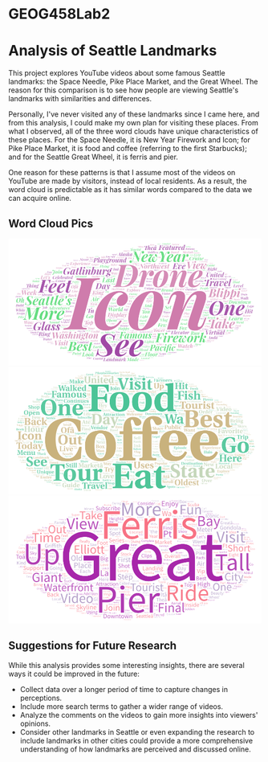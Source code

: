 # GEOG458Lab2
# Analysis of Seattle Landmarks

This project explores YouTube videos about some famous Seattle landmarks: the Space Needle, Pike Place Market, and the Great Wheel. The reason for this comparison is to see how people are viewing Seattle's landmarks with similarities and differences. 

Personally, I've never visited any of these landmarks since I came here, and from this analysis, I could make my own plan for visiting these places. From what I observed, all of the three word clouds have unique characteristics of these places. For the Space Needle, it is New Year Firework and Icon; for Pike Place Market, it is food and coffee (referring to the first Starbucks); and for the Seattle Great Wheel, it is ferris and pier. 

One reason for these patterns is that I assume most of the videos on YouTube are made by visitors, instead of local residents. As a result, the word cloud is predictable as it has similar words compared to the data we can acquire online.

## Word Cloud Pics
![alt text](SpaceNeedle.png "SpaceNeedle")
![alt text](PikePlaceMarket.png "PikePlaceMarket")
![alt text](GreatWheelSeattle.png "GreatWheelSeattle")
## Suggestions for Future Research
While this analysis provides some interesting insights, there are several ways it could be improved in the future:
- Collect data over a longer period of time to capture changes in perceptions.
- Include more search terms to gather a wider range of videos.
- Analyze the comments on the videos to gain more insights into viewers' opinions.
- Consider other landmarks in Seattle or even expanding the research to include landmarks in other cities could provide a more comprehensive understanding of how landmarks are perceived and discussed online.
